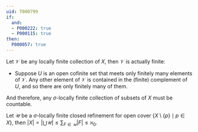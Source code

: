 ```yaml
---
uid: T000799
if:
  and:
  - P000222: true
  - P000115: true
then:
  P000057: true
---
```


Let $\mathscr V$ be any locally finite collection of $X$, then $\mathscr V$ is actually finite:

- Suppose $U$ is an open cofinite set that meets only finitely many elements of $\mathscr V$. Any other element of $\mathscr V$ is contained in the (finite) complement of $U$, and so there are only finitely many of them.

And therefore, any $\sigma$-locally finite collection of subsets of $X$ must be countable.

Let $\mathscr U$ be a $\sigma$-locally finite closed refinement for open cover $\left\{ X \setminus \{p\} \mid p \in X \right\}$, then $\left| X \right| = \left| \bigcup \mathscr U \right| \leq \sum_{F \in \mathscr U} \left| F \right| \leq \aleph_0$.

